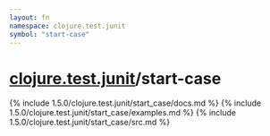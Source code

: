 ```yaml
---
layout: fn
namespace: clojure.test.junit
symbol: "start-case"
---
```


# [clojure.test.junit](../)/start-case

{% include 1.5.0/clojure.test.junit/start_case/docs.md %}
{% include 1.5.0/clojure.test.junit/start_case/examples.md %}
{% include 1.5.0/clojure.test.junit/start_case/src.md %}

